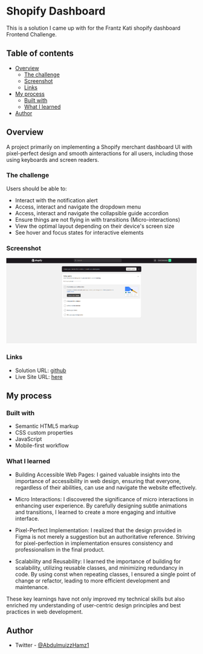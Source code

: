 # Shopify Dashboard

This is a solution I came up with for the Frantz Kati shopify dashboard Frontend Challenge.

## Table of contents

- [Overview](#overview)
  - [The challenge](#the-challenge)
  - [Screenshot](#screenshot)
  - [Links](#links)
- [My process](#my-process)
  - [Built with](#built-with)
  - [What I learned](#what-i-learned)
- [Author](#author)

## Overview

A project primarily on implementing a Shopify merchant dashboard UI with pixel-perfect design and smooth ainteractions for all users, including those using keyboards and screen readers.

### The challenge

Users should be able to:

- Interact with the notification alert
- Access, interact and navigate the dropdown menu
- Access, interact and navigate the collapsible guide accordion
- Ensure things are not flying in with transitions (Micro-interactions)
- View the optimal layout depending on their device's screen size
- See hover and focus states for interactive elements

### Screenshot

![](./images/shopify_snap.png)

### Links

- Solution URL: [github](https://github.com/Abdulmuizz98/shopify-dashboard)
- Live Site URL: [here](https://oraio-shopify-dashboard.netlify.app)

## My process

### Built with

- Semantic HTML5 markup
- CSS custom properties
- JavaScript
- Mobile-first workflow

### What I learned

- Building Accessible Web Pages: I gained valuable insights into the importance of accessibility in web design, ensuring that everyone, regardless of their abilities, can use and navigate the website effectively.

- Micro Interactions: I discovered the significance of micro interactions in enhancing user experience. By carefully designing subtle animations and transitions, I learned to create a more engaging and intuitive interface.

- Pixel-Perfect Implementation: I realized that the design provided in Figma is not merely a suggestion but an authoritative reference. Striving for pixel-perfection in implementation ensures consistency and professionalism in the final product.

- Scalability and Reusability: I learned the importance of building for scalability, utilizing reusable classes, and minimizing redundancy in code. By using const when repeating classes, I ensured a single point of change or refactor, leading to more efficient development and maintenance.

These key learnings have not only improved my technical skills but also enriched my understanding of user-centric design principles and best practices in web development.

## Author

- Twitter - [@AbdulmuizzHamz1](https://www.twitter.com/AbdulmuizzHamz1)
